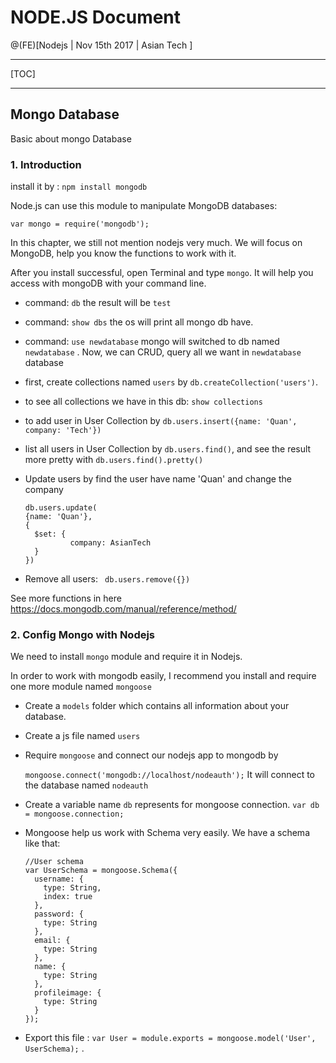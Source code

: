 # NODE.JS Document

@(FE)[Nodejs | Nov 15th 2017 | Asian Tech ]

------

[TOC]

------

## Mongo Database

Basic about mongo Database

### 1. Introduction

install it by : `npm install mongodb`

Node.js can use this module to manipulate MongoDB databases:

`var mongo = require('mongodb');`

In this chapter, we still not mention nodejs very much. We will focus on MongoDB, help you know the functions to work with it.

After you install successful, open Terminal and type `mongo`. It will help you access with mongoDB with your command line.

- command: `db` the result will be `test`

- command: `show dbs` the os will print all mongo db have.

- command: `use newdatabase` mongo will switched to db named `newdatabase` . Now, we can CRUD, query all we want in `newdatabase` database

- first, create collections named `users` by  `db.createCollection('users')`.

- to see all collections we have in this db: `show collections`

- to add user in User Collection by `db.users.insert({name: 'Quan', company: 'Tech'})`

- list all users in User Collection by `db.users.find()`, and see the result more pretty with `db.users.find().pretty()`

- Update users by find the user have name 'Quan' and change the company

  ```
  db.users.update(
  {name: 'Quan'},
  {
  	$set: {
    		company: AsianTech
  	}
  })
  ```

- Remove all users: ` db.users.remove({})`

See more functions in here https://docs.mongodb.com/manual/reference/method/

### 2. Config Mongo with Nodejs

We need to install `mongo` module and require it in Nodejs.

In order to work with mongodb easily, I recommend you install and require one more module named `mongoose`

- Create a `models` folder which contains all information about your database.

- Create a js file named `users`

- Require `mongoose` and connect our nodejs app to mongodb by 

  `mongoose.connect('mongodb://localhost/nodeauth');` It will connect to the database named `nodeauth`

- Create a variable name `db` represents for mongoose connection. `var db = mongoose.connection;`

- Mongoose help us work with Schema very easily. We have a schema like that:

  ```
  //User schema
  var UserSchema = mongoose.Schema({
    username: {
      type: String,
      index: true
    },
    password: {
      type: String
    },
    email: {
      type: String
    },
    name: {
      type: String
    },
    profileimage: {
      type: String
    }
  });
  ```

- Export this file : `var User = module.exports = mongoose.model('User', UserSchema);` .
